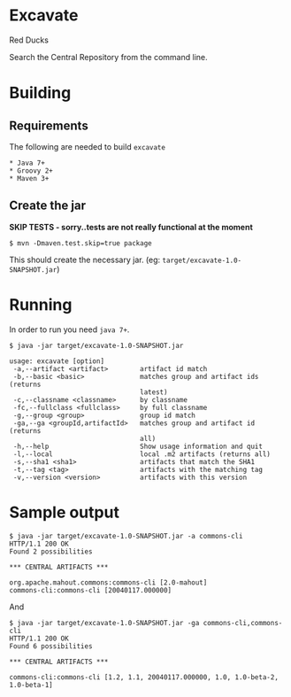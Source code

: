 # Excavate

Red Ducks

Search the Central Repository from the command line.

# Building

## Requirements

The following are needed to build `excavate`

```
* Java 7+
* Groovy 2+
* Maven 3+
```

## Create the jar

**SKIP TESTS - sorry..tests are not really functional at the moment**

```
$ mvn -Dmaven.test.skip=true package
```

This should create the necessary jar. (eg: `target/excavate-1.0-SNAPSHOT.jar`)

# Running

In order to run you need `java 7+`.

```
$ java -jar target/excavate-1.0-SNAPSHOT.jar

usage: excavate [option]
 -a,--artifact <artifact>        artifact id match
 -b,--basic <basic>              matches group and artifact ids (returns
                                 latest)
 -c,--classname <classname>      by classname
 -fc,--fullclass <fullclass>     by full classname
 -g,--group <group>              group id match
 -ga,--ga <groupId,artifactId>   matches group and artifact id (returns
                                 all)
 -h,--help                       Show usage information and quit
 -l,--local                      local .m2 artifacts (returns all)
 -s,--sha1 <sha1>                artifacts that match the SHA1
 -t,--tag <tag>                  artifacts with the matching tag
 -v,--version <version>          artifacts with this version

```

# Sample output

```
$ java -jar target/excavate-1.0-SNAPSHOT.jar -a commons-cli
HTTP/1.1 200 OK
Found 2 possibilities

*** CENTRAL ARTIFACTS ***

org.apache.mahout.commons:commons-cli [2.0-mahout]
commons-cli:commons-cli [20040117.000000]
```

And

```
$ java -jar target/excavate-1.0-SNAPSHOT.jar -ga commons-cli,commons-cli
HTTP/1.1 200 OK
Found 6 possibilities

*** CENTRAL ARTIFACTS ***

commons-cli:commons-cli [1.2, 1.1, 20040117.000000, 1.0, 1.0-beta-2, 1.0-beta-1]
```
